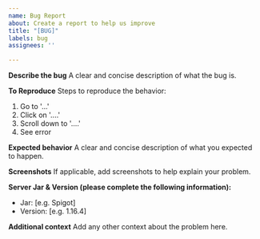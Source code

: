 ```yaml
---
name: Bug Report
about: Create a report to help us improve
title: "[BUG]"
labels: bug
assignees: ''

---
```


**Describe the bug**
A clear and concise description of what the bug is.

**To Reproduce**
Steps to reproduce the behavior:
1. Go to '...'
2. Click on '....'
3. Scroll down to '....'
4. See error

**Expected behavior**
A clear and concise description of what you expected to happen.

**Screenshots**
If applicable, add screenshots to help explain your problem.

**Server Jar & Version (please complete the following information):**
 - Jar: [e.g. Spigot]
 - Version: [e.g. 1.16.4]

**Additional context**
Add any other context about the problem here.
